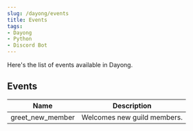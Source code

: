 ```yaml
---
slug: /dayong/events
title: Events
tags:
- Dayong
- Python
- Discord Bot
---
```

Here's the list of events available in Dayong.

## Events

| Name                | Description                      |
| ------------------- | -------------------------------- |
| greet_new_member    | Welcomes new guild members.      |